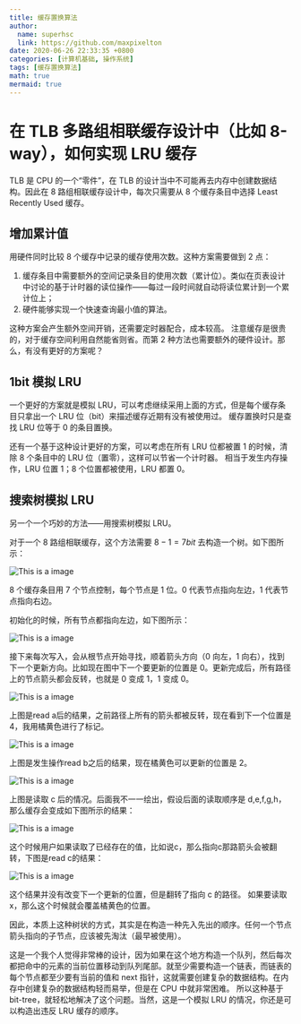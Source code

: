 ```yaml
---
title: 缓存置换算法
author:
  name: superhsc
  link: https://github.com/maxpixelton
date: 2020-06-26 22:33:35 +0800
categories: [计算机基础, 操作系统]
tags: [缓存置换算法]
math: true
mermaid: true
---
```


# 在 TLB 多路组相联缓存设计中（比如 8-way），如何实现 LRU 缓存

TLB 是 CPU 的一个“零件”，在 TLB 的设计当中不可能再去内存中创建数据结构。因此在 8 路组相联缓存设计中，每次只需要从 8 个缓存条目中选择 Least Recently Used 缓存。

## 增加累计值

用硬件同时比较 8 个缓存中记录的缓存使用次数。这种方案需要做到 2 点：

1. 缓存条目中需要额外的空间记录条目的使用次数（累计位）。类似在页表设计中讨论的基于计时器的读位操作——每过一段时间就自动将读位累计到一个累计位上；
2. 硬件能够实现一个快速查询最小值的算法。

这种方案会产生额外空间开销，还需要定时器配合，成本较高。 注意缓存是很贵的，对于缓存空间利用自然能省则省。而第 2 种方法也需要额外的硬件设计。那么，有没有更好的方案呢？

## 1bit 模拟 LRU

一个更好的方案就是模拟 LRU，可以考虑继续采用上面的方式，但是每个缓存条目只拿出一个 LRU 位（bit）来描述缓存近期有没有被使用过。 缓存置换时只是查找 LRU 位等于 0 的条目置换。

还有一个基于这种设计更好的方案，可以考虑在所有 LRU 位都被置 1 的时候，清除 8 个条目中的 LRU 位（置零），这样可以节省一个计时器。 相当于发生内存操作，LRU 位置 1；8 个位置都被使用，LRU 都置 0。

## 搜索树模拟 LRU

另一个一个巧妙的方法——用搜索树模拟 LRU。

对于一个 8 路组相联缓存，这个方法需要 $8 -1 = 7bit$ 去构造一个树。如下图所示：

![This is a image](https://maxpixelton.github.io/images/assert/os/thinking-2601.png)

8 个缓存条目用 7 个节点控制，每个节点是 1 位。0 代表节点指向左边，1 代表节点指向右边。

初始化的时候，所有节点都指向左边，如下图所示：

![This is a image](https://maxpixelton.github.io/images/assert/os/thinking-2602.png)

接下来每次写入，会从根节点开始寻找，顺着箭头方向（0 向左，1 向右），找到下一个更新方向。比如现在图中下一个要更新的位置是 0。更新完成后，所有路径上的节点箭头都会反转，也就是 0 变成 1，1 变成 0。

![This is a image](https://maxpixelton.github.io/images/assert/os/thinking-2603.png)

上图是read a后的结果，之前路径上所有的箭头都被反转，现在看到下一个位置是 4，我用橘黄色进行了标记。

![This is a image](https://maxpixelton.github.io/images/assert/os/thinking-2604.png)

上图是发生操作read b之后的结果，现在橘黄色可以更新的位置是 2。

![This is a image](https://maxpixelton.github.io/images/assert/os/thinking-2605.png)

上图是读取 c 后的情况。后面我不一一绘出，假设后面的读取顺序是 d,e,f,g,h，那么缓存会变成如下图所示的结果：

![This is a image](https://maxpixelton.github.io/images/assert/os/thinking-2606.png)

这个时候用户如果读取了已经存在的值，比如说c，那么指向c那路箭头会被翻转，下图是read c的结果：

![This is a image](https://maxpixelton.github.io/images/assert/os/thinking-2607.png)

这个结果并没有改变下一个更新的位置，但是翻转了指向 c 的路径。 如果要读取 x，那么这个时候就会覆盖橘黄色的位置。

因此，本质上这种树状的方式，其实是在构造一种先入先出的顺序。任何一个节点箭头指向的子节点，应该被先淘汰（最早被使用）。

这是一个我个人觉得非常棒的设计，因为如果在这个地方构造一个队列，然后每次都把命中的元素的当前位置移动到队列尾部。就至少需要构造一个链表，而链表的每个节点都至少要有当前的值和 next 指针，这就需要创建复杂的数据结构。在内存中创建复杂的数据结构轻而易举，但是在 CPU 中就非常困难。 所以这种基于 bit-tree，就轻松地解决了这个问题。当然，这是一个模拟 LRU 的情况，你还是可以构造出违反 LRU 缓存的顺序。